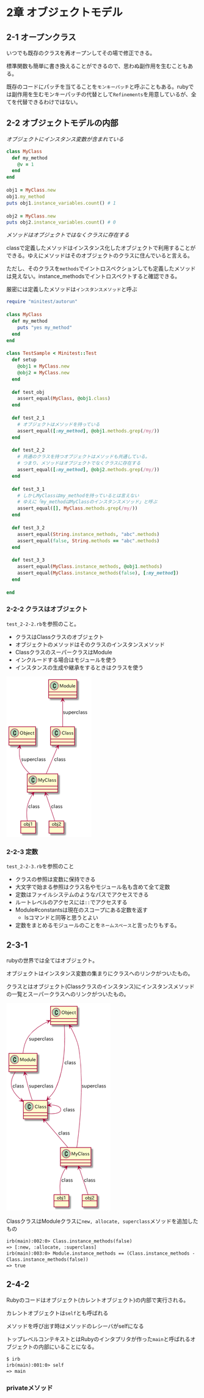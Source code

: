 # 2章 オブジェクトモデル
## 2-1 オープンクラス

いつでも既存のクラスを再オープンしてその場で修正できる。

標準関数も簡単に書き換えることができるので、思わぬ副作用を生むこともある。

既存のコードにパッチを当てることを`モンキーパッチ`と呼ぶこともある。rubyでは副作用を生むモンキーパッチの代替として`Refinements`を用意しているが、全てを代替できるわけではない。

## 2-2 オブジェクトモデルの内部

*オブジェクトにインスタンス変数が含まれている*

```ruby
class MyClass
  def my_method
    @v = 1
  end
end

obj1 = MyClass.new
obj1.my_method
puts obj1.instance_variables.count() # 1

obj2 = MyClass.new
puts obj2.instance_variables.count() # 0
```

*メソッドはオブジェクトではなくクラスに存在する*

classで定義したメソッドはインスタンス化したオブジェクトで利用することができる。ゆえにメソッドはそのオブジェクトのクラスに住んでいると言える。

ただし、そのクラスを`methods`でイントロスペクションしても定義したメソッドは見えない。instance_methodsでイントロスペクトすると確認できる。

厳密には定義したメソッドは`インスタンスメソッド`と呼ぶ

```ruby
require "minitest/autorun"

class MyClass
  def my_method
    puts "yes my_method"
  end
end

class TestSample < Minitest::Test
  def setup
    @obj1 = MyClass.new
    @obj2 = MyClass.new
  end

  def test_obj
    assert_equal(MyClass, @obj1.class)
  end

  def test_2_1
    # オブジェクトはメソッドを持っている
    assert_equal([:my_method], @obj1.methods.grep(/my/))
  end

  def test_2_2
    # 共通のクラスを持つオブジェクトはメソッドも共通している。
    # つまり、メソッドはオブジェクトでなくクラスに存在する
    assert_equal([:my_method], @obj2.methods.grep(/my/))
  end

  def test_3_1
    # しかしMyClassはmy_methodを持っているとは言えない
    # ゆえに「my_methodはMyClassのインスタンスメソッド」と呼ぶ
    assert_equal([], MyClass.methods.grep(/my/))
  end

  def test_3_2
    assert_equal(String.instance_methods, "abc".methods)
    assert_equal(false, String.methods == "abc".methods)
  end

  def test_3_3
    assert_equal(MyClass.instance_methods, @obj1.methods)
    assert_equal(MyClass.instance_methods(false), [:my_method])
  end

end
```

### 2-2-2 クラスはオブジェクト

`test_2-2-2.rb`を参照のこと。

- クラスはClassクラスのオブジェクト
- オブジェクトのメソッドはそのクラスのインスタンスメソッド
- ClassクラスのスーパークラスはModule
- インクルードする場合はモジュールを使う
- インスタンスの生成や継承をするときはクラスを使う

![クラス図](./static/2-2-2.png)

### 2-2-3 定数

`test_2-2-3.rb`を参照のこと

- クラスの参照は変数に保持できる
- 大文字で始まる参照はクラス名やモジュール名も含めて全て定数
- 定数はファイルシステムのようなパスでアクセスできる
- ルートレベルのアクセスには`::`でアクセスする
- Module#constantsは現在のスコープにある定数を返す
  - lsコマンドと同等と思うとよい
- 定数をまとめるモジュールのことを`ネームスペース`と言ったりもする。



## 2-3-1
rubyの世界では全てはオブジェクト。

オブジェクトはインスタンス変数の集まりにクラスへのリンクがついたもの。

クラスとはオブジェクト(Classクラスのインスタンス)にインスタンスメソッドの一覧とスーパークラスへのリンクがついたもの。

![2-4](./static/2-4.png)

ClassクラスはModuleクラスに`new, allocate, superclass`メソッドを追加したもの

```
irb(main):002:0> Class.instance_methods(false)
=> [:new, :allocate, :superclass]
irb(main):003:0> Module.instance_methods == (Class.instance_methods - Class.instance_methods(false))
=> true
```

## 2-4-2
Rubyのコードはオブジェクト(カレントオブジェクト)の内部で実行される。

カレントオブジェクトは`self`とも呼ばれる

メソッドを呼び出す時はメソッドのレシーバがselfになる

トップレベルコンテキストとはRubyのインタプリタが作った`main`と呼ばれるオブジェクトの内部にいることになる。

```
$ irb
irb(main):001:0> self
=> main
```

### privateメソッド